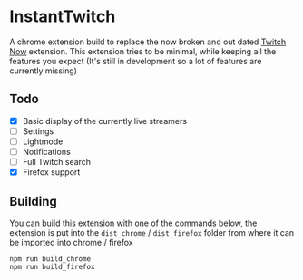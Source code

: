 # InstantTwitch

A chrome extension build to replace the now broken and out dated [Twitch Now](https://github.com/Ndragomirov/twitch-now) extension. This extension tries to be minimal, while keeping all the features you expect (It's still in development so a lot of features are currently missing)

## Todo

- [x] Basic display of the currently live streamers
- [ ] Settings
- [ ] Lightmode
- [ ] Notifications
- [ ] Full Twitch search
- [x] Firefox support

## Building

You can build this extension with one of the commands below, the extension is put into the `dist_chrome` / `dist_firefox` folder from where it can be imported into chrome / firefox

```
npm run build_chrome
npm run build_firefox
```